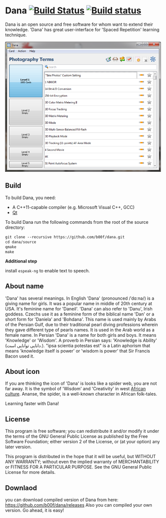 # Dana [![Build Status](https://travis-ci.org/b00f/dana.svg?branch=master)](https://travis-ci.org/b00f/dana) [![Build status](https://ci.appveyor.com/api/projects/status/17pcmikx2gf84k31?svg=true)](https://ci.appveyor.com/project/b00f/dana)

Dana is an open source and free software for whom want to extend their knowledge. 'Dana' has great user-interface for 'Spaced Repetition' learning technique.

![screenshot](https://github.com/b00f/dana/blob/master/screenshots/2.PNG)

## Build
To build Dana, you need:

* A C++11-capable compiler (e.g. Microsoft Visual C++, GCC)
* [Qt](https://qt.io)

To build Dana run the following commands from the root of the source directory:
```
git clone --recursive https://github.com/b00f/dana.git
cd dana/source
qmake
make
```

**Additional step**

install `espeak-ng` to enable text to speech.

## About name
'Dana' has several meanings. In English 'Dana' (pronounced /ˈdɑːnə/) is a giving name for girls. It was a popular name in middle of 20th century at USA. It's feminine name for 'Daneil'.
'Dana' can also refer to 'Danu', Irish goddess.
Czechs use it as a feminine form of the biblical name 'Dan' or a short form for 'Daniela' and 'Bohdana'.
This name is used mainly by Arabs of the Persian Gulf, due to their traditional pearl diving professions wherein they gave different type of pearls names. It is used in the Arab world as a female name.
In Persian 'Dana' is a name for both girls and boys. It means 'Knowledge' or 'Wisdom'. A proverb in Persian says: 'Knowledge is Ability' (دانایی توانایی است.).
"ipsa scientia potestas est" is a Latin aphorism that means 'knowledge itself is power' or 'wisdom is power' that Sir Francis Bacon used it.

## About icon
If you are thinking the icon of 'Dana' is looks like a spider web, you are not far away.
It is the symbol of 'Wisdom' and 'Creativity' in west [African culture](https://www.ancient-symbols.com/african_symbols.html). Ananse, the spider, is a well-known character in African folk-tales.

Learning faster with Dana!

## License
This program is free software; you can redistribute it and/or modify it under the terms of the GNU General Public License as published by the Free Software Foundation; either version 2 of the License, or (at your option) any later version.

This program is distributed in the hope that it will be useful, but WITHOUT ANY WARRANTY; without even the implied warranty of MERCHANTABILITY or FITNESS FOR A PARTICULAR PURPOSE. See the GNU General Public License for more details.

## Downlaod
you can download compiled version of Dana from here: https://github.com/b00f/dana/releases
Also you can compiled your own version. Go ahead, it is easy!
